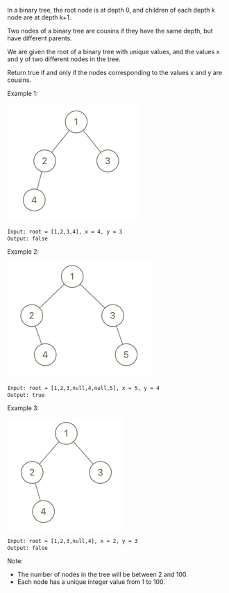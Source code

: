 In a binary tree, the root node is at depth 0, and children of each depth k node are at depth k+1.

Two nodes of a binary tree are cousins if they have the same depth, but have different parents.

We are given the root of a binary tree with unique values, and the values x and y of two different nodes in the tree.

Return true if and only if the nodes corresponding to the values x and y are cousins.

 

Example 1:

![q1248-01.png](q1248-01.png)
```
Input: root = [1,2,3,4], x = 4, y = 3
Output: false
```
Example 2:

![q1248-02.png](q1248-02.png)
```
Input: root = [1,2,3,null,4,null,5], x = 5, y = 4
Output: true
```
Example 3:

![q1248-03.png](q1248-03.png)
```
Input: root = [1,2,3,null,4], x = 2, y = 3
Output: false
```

Note:

- The number of nodes in the tree will be between 2 and 100.
- Each node has a unique integer value from 1 to 100.